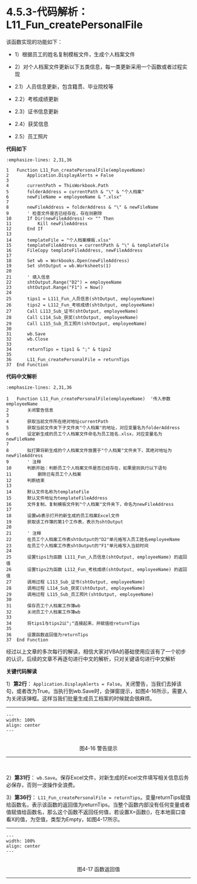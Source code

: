 # 4.5.3-代码解析：L11_Fun_createPersonalFile

该函数实现的功能如下：

- 1）根据员工的姓名复制模板文件，生成个人档案文件

- 2）对个人档案文件更新以下五类信息，每一类更新采用一个函数或者过程实现

- 2.1）人员信息更新，包含籍贯、毕业院校等
- 2.2）考核成绩更新
- 2.3）证书信息更新
- 2.4）获奖信息
- 2.5）员工照片

**代码如下**

```{code-block} basic
:emphasize-lines: 2,31,36

1   Function L11_Fun_createPersonalFile(employeeName)
2       Application.DisplayAlerts = False
3       
4       currentPath = ThisWorkbook.Path
5       folderAddress = currentPath & "\" & "个人档案"
6       newFileName = employeeName & ".xlsx"
7       
8       newFileAddress = folderAddress & "\" & newFileName
9       ' 检查文件是否已经存在，存在则删除
10      If Dir(newFileAddress) <> "" Then
11          Kill newFileAddress
12      End If
13      
14      templateFile = "个人档案模板.xlsx"
15      templateFileAddress = currentPath & "\" & templateFile
16      FileCopy templateFileAddress, newFileAddress
17      
18      Set wb = Workbooks.Open(newFileAddress)
19      Set shtOutput = wb.Worksheets(1)
20      
21      ' 填入信息
22      shtOutput.Range("D2") = employeeName
23      shtOutput.Range("F1") = Now()
24      
25      tips1 = L111_Fun_人员信息(shtOutput, employeeName)
26      tips2 = L112_Fun_考核成绩(shtOutput, employeeName)
27      Call L113_Sub_证书(shtOutput, employeeName)
28      Call L114_Sub_获奖(shtOutput, employeeName)
29      Call L115_Sub_员工照片(shtOutput, employeeName)
30      
31      wb.Save
32      wb.Close
33      
34      returnTips = tips1 & ";" & tips2
35      
36      L11_Fun_createPersonalFile = returnTips
37  End Function

```

**代码中文解析**

```{code-block}
:emphasize-lines: 2,31,36

1   Function L11_Fun_createPersonalFile(employeeName)  '传入参数employeeName
2       关闭警告信息
3       
4       获取当前文件所在绝对地址currentPath
5       获取当前文件夹下子文件夹"个人档案"的地址，对应变量名为folderAddress
6       设定新生成的员工个人档案文件命名为员工姓名.xlsx，对应变量名为newFileName
7       
8       拟打算将新生成的个人档案文件放置于"个人档案"文件夹下，其绝对地址为newFileAddress
9       ' 注释
10      判断开始：判断员工个人档案文件是否已经存在，如果是则执行以下语句
11          删除已有员工个人档案
12      判断结束
13      
14      默认文件名称为templateFile
15      默认文件地址为templateFileAddress
16      文件复制，复制模板文件到"个人档案"文件夹下，命名为newFileAddress
17      
18      设置wb表示打开的新生成的员工档案Excel文件
19      获取该工作簿的第1个工作表，表示为shtOutput
20      
21      ' 注释
22      在员工个人档案工作表shtOutput的"D2"单元格写入员工姓名employeeName
23      在员工个人档案工作表shtOutput的"F1"单元格写入当前时间
24      
25      设置tips1为函数 L111_Fun_人员信息(shtOutput, employeeName) 的返回值
26      设置tips2为函数 L112_Fun_考核成绩(shtOutput, employeeName) 的返回值
27      调用过程 L113_Sub_证书(shtOutput, employeeName)
28      调用过程 L114_Sub_获奖(shtOutput, employeeName)
29      调用过程 L115_Sub_员工照片(shtOutput, employeeName)
30      
31      保存员工个人档案工作簿wb
32      关闭员工个人档案工作簿wb
33      
34      将tips1与tips2以";"连接起来，并赋值给returnTips
35      
36      设置函数返回值为returnTips
37  End Function

```

经过以上文章的多次每行的解读，相信大家对VBA的基础使用应该有了一个初步的认识，后续的文章不再逐句进行中文的解析，只对关键语句进行中文解析

**关键代码解读**

1）**第2行**： `Application.DisplayAlerts = False`。关闭警告，当我们去掉该句，或者改为True。当执行到wb.Save时，会弹窗提示，如图4-16所示，需要人为关闭该弹框。这样当我们批量生成员工档案的时候就会很麻烦。

---
```{figure} image/4-16.png
---
width: 100%
align: center
---
```
<br />
<center>图4-16 警告提示</center>

---
<br />

2）**第31行**： `wb.Save`。保存Excel文件，对新生成的Excel文件填写相关信息后务必保存，否则一波操作全浪费。

3）**第36行**： `L11_Fun_createPersonalFile = returnTips`。变量returnTips赋值给函数名，表示该函数的返回值为returnTips。当整个函数内部没有任何变量或者值赋值给函数名，那么这个函数不返回任何值，若设置X=函数()，在本地窗口查看X的值，为空值，类型为Empty，如图4-17所示。

---
```{figure} image/4-17.png
---
width: 100%
align: center
---
```
<br />
<center>图4-17 函数返回值</center>

---
<br />